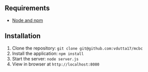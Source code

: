 ## Requirements

- [Node and npm](http://nodejs.org)

## Installation

1. Clone the repository: `git clone git@github.com:vdutta17/mcbc`
2. Install the application: `npm install`
3. Start the server: `node server.js`
4. View in browser at `http://localhost:8080`

